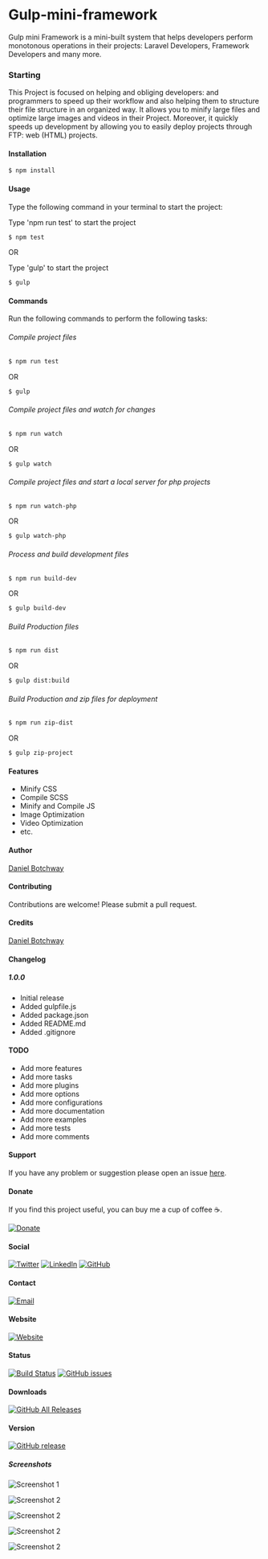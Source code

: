 # Gulp-mini-framework

Gulp mini Framework is a mini-built system that helps developers perform monotonous operations in their projects: Laravel Developers, Framework Developers and many more.

### Starting

This Project is focused on helping and obliging developers: and programmers to speed up their workflow and also helping them to structure their file structure in an organized way. It allows you to minify large files and optimize large images and videos in their Project. Moreover, it quickly speeds up development by allowing you to easily deploy projects through FTP: web (HTML) projects.

#### Installation

```bash
$ npm install
```

#### Usage

Type the following command in your terminal to start the project:

Type 'npm run test' to start the project

```bash
$ npm test
```

OR

Type 'gulp' to start the project

```bash
$ gulp
```

#### Commands

Run the following commands to perform the following tasks:

###### Compile project files

```bash
$ npm run test
```

OR

```bash
$ gulp
```

###### Compile project files and watch for changes

```bash
$ npm run watch
```

OR

```bash
$ gulp watch
```

###### Compile project files and start a local server for php projects

```bash
$ npm run watch-php
```

OR

```bash
$ gulp watch-php
```

###### Process and build development files

```bash
$ npm run build-dev
```

OR

```bash
$ gulp build-dev
```

###### Build Production files

```bash
$ npm run dist
```

OR

```bash
$ gulp dist:build
```

###### Build Production and zip files for deployment

```bash
$ npm run zip-dist
```

OR

```bash
$ gulp zip-project
```

#### Features

- Minify CSS
- Compile SCSS
- Minify and Compile JS
- Image Optimization
- Video Optimization
- etc.

#### Author

[Daniel Botchway](http://github.com/BhoiDanny)

#### Contributing

Contributions are welcome! Please submit a pull request.

#### Credits

[Daniel Botchway](http://gihub.com/BhoiDanny)

#### Changelog

##### 1.0.0

- Initial release
- Added gulpfile.js
- Added package.json
- Added README.md
- Added .gitignore

#### TODO

- Add more features
- Add more tasks
- Add more plugins
- Add more options
- Add more configurations
- Add more documentation
- Add more examples
- Add more tests
- Add more comments

#### Support

If you have any problem or suggestion please open an issue [here](https://github.com/BhoiDanny/gulp-mini-framework/issues/4).

#### Donate

If you find this project useful, you can buy me a cup of coffee :coffee:.

[![Donate](https://img.shields.io/badge/Donate-PayPal-green.svg)](https://www.paypal.me/BhoiDanny)

#### Social

[![Twitter](https://img.shields.io/badge/Twitter-%40Cypherios1-blue.svg)](https://twitter.com/Cypherios1)
[![LinkedIn](https://img.shields.io/badge/LinkedIn-%40BhoiDanny-blue.svg)](https://linkedin.com/in/daniel-botchway)
[![GitHub](https://img.shields.io/badge/GitHub-%40BhoiDanny-green.svg)](https://github.com/BhoiDanny)

#### Contact

[![Email](https://img.shields.io/badge/Email-%40BhoiDanny-blue.svg)](mailto:brownssmith899@gmail.com)

#### Website

[![Website](https://img.shields.io/badge/Website-%40BhoiDanny-blue.svg)](https://bhoidanny.github.io)

#### Status

[![Build Status](https://travis-ci.org/BhoiDanny/gulp-mini-framework.svg?branch=master)](https://github.com/BhoiDanny/gulp-mini-framework)
[![GitHub issues](https://img.shields.io/github/issues/BhoiDanny/gulp-mini-framework.svg)](https://github.com/BhoiDanny/gulp-mini-framework/issues/4)

#### Downloads

[![GitHub All Releases](https://img.shields.io/github/downloads/BhoiDanny/gulp-mini-framework/total.svg)]()

#### Version

[![GitHub release](https://img.shields.io/github/release/BhoiDanny/gulp-mini-framework.svg)]()

##### Screenshots

![Screenshot 1](https://github.com/BhoiDanny/gulp-mini-framework/blob/main/screenshot/1.png)

![Screenshot 2](https://github.com/BhoiDanny/gulp-mini-framework/blob/main/screenshot/2.png)

![Screenshot 2](https://github.com/BhoiDanny/gulp-mini-framework/blob/main/screenshot/3.png)

![Screenshot 2](https://github.com/BhoiDanny/gulp-mini-framework/blob/main/screenshot/4.png)

![Screenshot 2](https://github.com/BhoiDanny/gulp-mini-framework/blob/main/screenshot/5.png)
